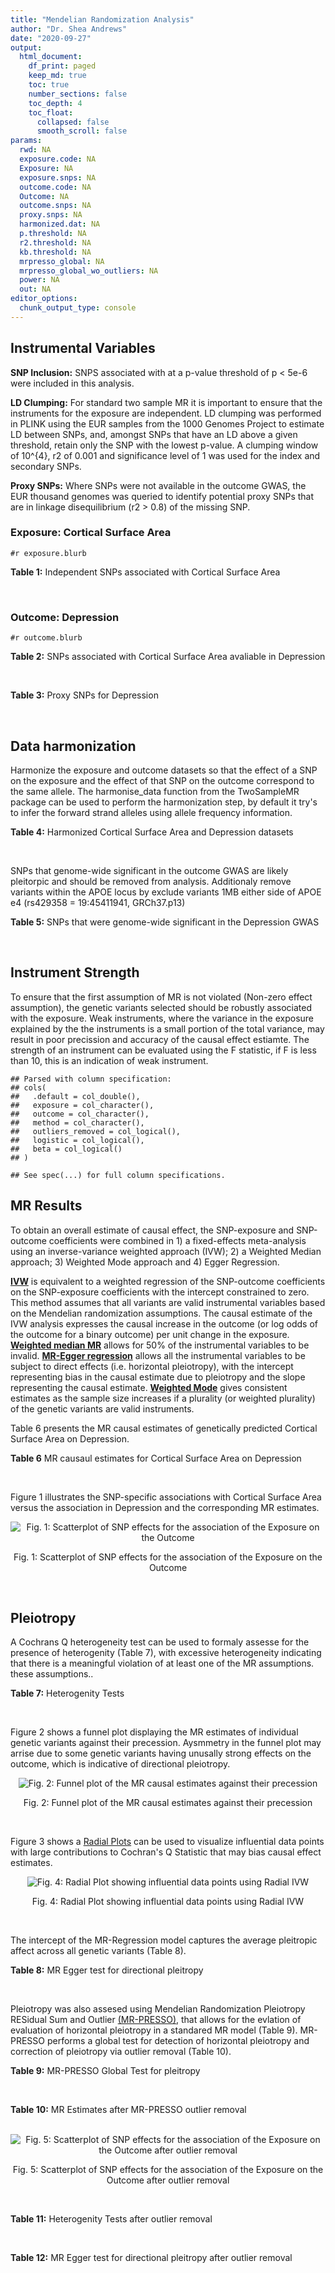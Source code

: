 ```yaml
---
title: "Mendelian Randomization Analysis"
author: "Dr. Shea Andrews"
date: "2020-09-27"
output:
  html_document:
    df_print: paged
    keep_md: true
    toc: true
    number_sections: false
    toc_depth: 4
    toc_float:
      collapsed: false
      smooth_scroll: false
params:
  rwd: NA
  exposure.code: NA
  Exposure: NA
  exposure.snps: NA
  outcome.code: NA
  Outcome: NA
  outcome.snps: NA
  proxy.snps: NA
  harmonized.dat: NA
  p.threshold: NA
  r2.threshold: NA
  kb.threshold: NA
  mrpresso_global: NA
  mrpresso_global_wo_outliers: NA
  power: NA
  out: NA
editor_options:
  chunk_output_type: console
---
```







## Instrumental Variables
**SNP Inclusion:** SNPS associated with at a p-value threshold of p < 5e-6 were included in this analysis.
<br>

**LD Clumping:** For standard two sample MR it is important to ensure that the instruments for the exposure are independent. LD clumping was performed in PLINK using the EUR samples from the 1000 Genomes Project to estimate LD between SNPs, and, amongst SNPs that have an LD above a given threshold, retain only the SNP with the lowest p-value. A clumping window of 10^{4}, r2 of 0.001 and significance level of 1 was used for the index and secondary SNPs.
<br>

**Proxy SNPs:** Where SNPs were not available in the outcome GWAS, the EUR thousand genomes was queried to identify potential proxy SNPs that are in linkage disequilibrium (r2 > 0.8) of the missing SNP.
<br>

### Exposure: Cortical Surface Area
`#r exposure.blurb`
<br>

**Table 1:** Independent SNPs associated with Cortical Surface Area
<div data-pagedtable="false">
  <script data-pagedtable-source type="application/json">
{"columns":[{"label":["SNP"],"name":[1],"type":["chr"],"align":["left"]},{"label":["CHROM"],"name":[2],"type":["dbl"],"align":["right"]},{"label":["POS"],"name":[3],"type":["dbl"],"align":["right"]},{"label":["REF"],"name":[4],"type":["chr"],"align":["left"]},{"label":["ALT"],"name":[5],"type":["chr"],"align":["left"]},{"label":["AF"],"name":[6],"type":["dbl"],"align":["right"]},{"label":["BETA"],"name":[7],"type":["dbl"],"align":["right"]},{"label":["SE"],"name":[8],"type":["dbl"],"align":["right"]},{"label":["Z"],"name":[9],"type":["dbl"],"align":["right"]},{"label":["P"],"name":[10],"type":["dbl"],"align":["right"]},{"label":["N"],"name":[11],"type":["dbl"],"align":["right"]},{"label":["TRAIT"],"name":[12],"type":["chr"],"align":["left"]}],"data":[{"1":"rs2490556","2":"1","3":"2021284","4":"T","5":"A","6":"0.3155","7":"583.9623","8":"122.1531","9":"4.780577","10":"1.748e-06","11":"32068","12":"Cortical_Surface_Area"},{"1":"rs4846200","2":"1","3":"9752648","4":"C","5":"T","6":"0.4191","7":"628.7473","8":"124.9738","9":"5.031033","10":"4.878e-07","11":"32068","12":"Cortical_Surface_Area"},{"1":"rs499688","2":"1","3":"61396649","4":"T","5":"C","6":"0.3482","7":"-583.8940","8":"123.5536","9":"-4.725840","10":"2.292e-06","11":"31582","12":"Cortical_Surface_Area"},{"1":"rs6673449","2":"1","3":"160043698","4":"A","5":"G","6":"0.5681","7":"-552.9050","8":"110.5323","9":"-5.002200","10":"5.668e-07","11":"32176","12":"Cortical_Surface_Area"},{"1":"rs12137969","2":"1","3":"242289357","4":"G","5":"A","6":"0.2412","7":"-585.5512","8":"128.0273","9":"-4.573643","10":"4.793e-06","11":"32176","12":"Cortical_Surface_Area"},{"1":"rs10927043","2":"1","3":"243762208","4":"C","5":"T","6":"0.1826","7":"719.0735","8":"141.2684","9":"5.090123","10":"3.578e-07","11":"32176","12":"Cortical_Surface_Area"},{"1":"rs57415181","2":"2","3":"48707841","4":"G","5":"C","6":"0.1447","7":"-834.6022","8":"159.4070","9":"-5.235668","10":"1.644e-07","11":"32176","12":"Cortical_Surface_Area"},{"1":"rs10496091","2":"2","3":"61482261","4":"G","5":"A","6":"0.2777","7":"-642.6331","8":"121.0228","9":"-5.310017","10":"1.096e-07","11":"32176","12":"Cortical_Surface_Area"},{"1":"rs12630663","2":"3","3":"28007315","4":"T","5":"C","6":"0.4117","7":"632.8110","8":"111.2125","9":"5.690110","10":"1.270e-08","11":"32176","12":"Cortical_Surface_Area"},{"1":"rs34464850","2":"3","3":"141721762","4":"G","5":"C","6":"0.1534","7":"1233.1854","8":"152.7201","9":"8.074807","10":"6.758e-16","11":"31984","12":"Cortical_Surface_Area"},{"1":"rs11938781","2":"4","3":"17924734","4":"T","5":"C","6":"0.1648","7":"-719.1710","8":"150.5519","9":"-4.776900","10":"1.780e-06","11":"32176","12":"Cortical_Surface_Area"},{"1":"rs10029872","2":"4","3":"40350763","4":"T","5":"C","6":"0.5251","7":"508.7590","8":"109.6122","9":"4.641440","10":"3.460e-06","11":"32176","12":"Cortical_Surface_Area"},{"1":"rs2301718","2":"4","3":"106009763","4":"G","5":"A","6":"0.2269","7":"737.2212","8":"132.3556","9":"5.570004","10":"2.547e-08","11":"32176","12":"Cortical_Surface_Area"},{"1":"rs386424","2":"5","3":"81092787","4":"T","5":"G","6":"0.3008","7":"656.5430","8":"120.0422","9":"5.469270","10":"4.519e-08","11":"32176","12":"Cortical_Surface_Area"},{"1":"rs7715167","2":"5","3":"170778824","4":"T","5":"C","6":"0.6143","7":"662.7540","8":"119.1375","9":"5.562930","10":"2.653e-08","11":"32068","12":"Cortical_Surface_Area"},{"1":"rs2802295","2":"6","3":"108926496","4":"A","5":"G","6":"0.6207","7":"714.5850","8":"112.9897","9":"6.324340","10":"2.543e-10","11":"32176","12":"Cortical_Surface_Area"},{"1":"rs11759026","2":"6","3":"126792095","4":"A","5":"G","6":"0.2376","7":"1301.5200","8":"134.6156","9":"9.668420","10":"4.106e-22","11":"31907","12":"Cortical_Surface_Area"},{"1":"rs139849708","2":"6","3":"127369230","4":"T","5":"C","6":"0.0297","7":"-2237.8300","8":"422.1224","9":"-5.301370","10":"1.149e-07","11":"22951","12":"Cortical_Surface_Area"},{"1":"rs6463758","2":"7","3":"8117636","4":"A","5":"G","6":"0.5382","7":"560.9860","8":"112.3815","9":"4.991800","10":"5.982e-07","11":"32176","12":"Cortical_Surface_Area"},{"1":"rs149352678","2":"7","3":"54920906","4":"C","5":"T","6":"0.0991","7":"967.7266","8":"191.5244","9":"5.052759","10":"4.355e-07","11":"32176","12":"Cortical_Surface_Area"},{"1":"rs42035","2":"7","3":"92239531","4":"A","5":"G","6":"0.2454","7":"-610.3230","8":"127.8222","9":"-4.774780","10":"1.799e-06","11":"32176","12":"Cortical_Surface_Area"},{"1":"rs41563","2":"7","3":"104852654","4":"G","5":"A","6":"0.3385","7":"586.6639","8":"116.3776","9":"5.041038","10":"4.630e-07","11":"32176","12":"Cortical_Surface_Area"},{"1":"rs10251751","2":"7","3":"156021770","4":"C","5":"T","6":"0.6639","7":"538.0782","8":"116.0343","9":"4.637234","10":"3.531e-06","11":"32176","12":"Cortical_Surface_Area"},{"1":"rs76650567","2":"8","3":"78242034","4":"C","5":"T","6":"0.0870","7":"-902.8657","8":"194.8981","9":"-4.632501","10":"3.613e-06","11":"32176","12":"Cortical_Surface_Area"},{"1":"rs66702753","2":"9","3":"103010947","4":"A","5":"C","6":"0.2493","7":"-593.2390","8":"128.8921","9":"-4.602600","10":"4.172e-06","11":"32176","12":"Cortical_Surface_Area"},{"1":"rs10817864","2":"9","3":"118968579","4":"C","5":"T","6":"0.5739","7":"531.0956","8":"111.2505","9":"4.773872","10":"1.807e-06","11":"32176","12":"Cortical_Surface_Area"},{"1":"rs12357321","2":"10","3":"21790476","4":"G","5":"A","6":"0.3206","7":"-698.7452","8":"119.6461","9":"-5.840100","10":"5.217e-09","11":"32176","12":"Cortical_Surface_Area"},{"1":"rs1628768","2":"10","3":"105012994","4":"T","5":"C","6":"0.2386","7":"972.9780","8":"132.0048","9":"7.370780","10":"1.696e-13","11":"32176","12":"Cortical_Surface_Area"},{"1":"rs17543864","2":"11","3":"92556100","4":"G","5":"A","6":"0.3264","7":"-623.9150","8":"116.9886","9":"-5.333126","10":"9.654e-08","11":"32176","12":"Cortical_Surface_Area"},{"1":"rs3217901","2":"12","3":"4405389","4":"A","5":"G","6":"0.4221","7":"593.5960","8":"114.7165","9":"5.174460","10":"2.286e-07","11":"32176","12":"Cortical_Surface_Area"},{"1":"rs2066827","2":"12","3":"12871099","4":"T","5":"G","6":"0.2333","7":"-862.4130","8":"159.9581","9":"-5.391500","10":"6.987e-08","11":"24138","12":"Cortical_Surface_Area"},{"1":"rs7975351","2":"12","3":"53902190","4":"G","5":"A","6":"0.4740","7":"611.0487","8":"113.5536","9":"5.381148","10":"7.401e-08","11":"31319","12":"Cortical_Surface_Area"},{"1":"rs10876864","2":"12","3":"56401085","4":"G","5":"A","6":"0.5774","7":"-628.5901","8":"112.6859","9":"-5.578250","10":"2.430e-08","11":"31319","12":"Cortical_Surface_Area"},{"1":"rs10878349","2":"12","3":"66327632","4":"A","5":"G","6":"0.5100","7":"-1039.9900","8":"110.4866","9":"-9.412850","10":"4.829e-21","11":"32176","12":"Cortical_Surface_Area"},{"1":"rs35227403","2":"12","3":"68216239","4":"T","5":"A","6":"0.0588","7":"-1271.7821","8":"253.6458","9":"-5.014008","10":"5.331e-07","11":"32176","12":"Cortical_Surface_Area"},{"1":"rs111855983","2":"12","3":"80052550","4":"T","5":"C","6":"0.1319","7":"-818.6420","8":"177.5492","9":"-4.610790","10":"4.011e-06","11":"28185","12":"Cortical_Surface_Area"},{"1":"rs2195243","2":"12","3":"102922986","4":"G","5":"C","6":"0.2196","7":"-769.2254","8":"142.2462","9":"-5.407704","10":"6.384e-08","11":"29708","12":"Cortical_Surface_Area"},{"1":"rs34011931","2":"13","3":"111077516","4":"A","5":"G","6":"0.3280","7":"538.2090","8":"117.7182","9":"4.572010","10":"4.831e-06","11":"32176","12":"Cortical_Surface_Area"},{"1":"rs6572878","2":"14","3":"23435333","4":"T","5":"C","6":"0.3997","7":"-574.9920","8":"113.9565","9":"-5.045710","10":"4.518e-07","11":"31790","12":"Cortical_Surface_Area"},{"1":"rs76801057","2":"14","3":"99728448","4":"C","5":"T","6":"0.0263","7":"2036.7834","8":"429.5486","9":"4.741683","10":"2.119e-06","11":"23846","12":"Cortical_Surface_Area"},{"1":"rs4265798","2":"16","3":"70636616","4":"T","5":"A","6":"0.9332","7":"-1221.0588","8":"263.6357","9":"-4.631614","10":"3.628e-06","11":"30025","12":"Cortical_Surface_Area"},{"1":"rs7207463","2":"17","3":"16004259","4":"A","5":"G","6":"0.5620","7":"-519.7640","8":"110.5676","9":"-4.700870","10":"2.591e-06","11":"32176","12":"Cortical_Surface_Area"},{"1":"rs6505216","2":"17","3":"29206421","4":"G","5":"T","6":"0.2375","7":"652.8106","8":"142.8638","9":"4.569461","10":"4.890e-06","11":"31430","12":"Cortical_Surface_Area"},{"1":"rs79600142","2":"17","3":"43897722","4":"T","5":"C","6":"0.2198","7":"-1696.8300","8":"143.2730","9":"-11.843300","10":"2.331e-32","11":"29435","12":"Cortical_Surface_Area"},{"1":"rs12452834","2":"17","3":"47111739","4":"C","5":"T","6":"0.3329","7":"-626.4308","8":"123.5899","9":"-5.068625","10":"4.007e-07","11":"30867","12":"Cortical_Surface_Area"},{"1":"rs1791513","2":"18","3":"22135429","4":"A","5":"G","6":"0.5263","7":"-502.3000","8":"109.5062","9":"-4.586950","10":"4.498e-06","11":"32176","12":"Cortical_Surface_Area"},{"1":"rs743038","2":"22","3":"50884075","4":"C","5":"T","6":"0.5560","7":"-532.1045","8":"115.3983","9":"-4.611025","10":"4.007e-06","11":"31216","12":"Cortical_Surface_Area"}],"options":{"columns":{"min":{},"max":[10]},"rows":{"min":[10],"max":[10]},"pages":{}}}
  </script>
</div>
<br>

### Outcome: Depression
`#r outcome.blurb`
<br>

**Table 2:** SNPs associated with Cortical Surface Area avaliable in Depression
<div data-pagedtable="false">
  <script data-pagedtable-source type="application/json">
{"columns":[{"label":["SNP"],"name":[1],"type":["chr"],"align":["left"]},{"label":["CHROM"],"name":[2],"type":["dbl"],"align":["right"]},{"label":["POS"],"name":[3],"type":["dbl"],"align":["right"]},{"label":["REF"],"name":[4],"type":["chr"],"align":["left"]},{"label":["ALT"],"name":[5],"type":["chr"],"align":["left"]},{"label":["AF"],"name":[6],"type":["dbl"],"align":["right"]},{"label":["BETA"],"name":[7],"type":["dbl"],"align":["right"]},{"label":["SE"],"name":[8],"type":["dbl"],"align":["right"]},{"label":["Z"],"name":[9],"type":["dbl"],"align":["right"]},{"label":["P"],"name":[10],"type":["dbl"],"align":["right"]},{"label":["N"],"name":[11],"type":["dbl"],"align":["right"]},{"label":["TRAIT"],"name":[12],"type":["chr"],"align":["left"]}],"data":[{"1":"rs2490556","2":"1","3":"2021284","4":"T","5":"A","6":"0.3152","7":"-0.0032","8":"0.0039","9":"-0.82051282","10":"0.4155000","11":"807553","12":"Depression"},{"1":"rs4846200","2":"1","3":"9752648","4":"C","5":"T","6":"0.4142","7":"-0.0018","8":"0.0038","9":"-0.47368421","10":"0.6383000","11":"807553","12":"Depression"},{"1":"rs499688","2":"1","3":"61396649","4":"T","5":"C","6":"0.3410","7":"0.0057","8":"0.0038","9":"1.50000000","10":"0.1366000","11":"807553","12":"Depression"},{"1":"rs6673449","2":"1","3":"160043698","4":"A","5":"G","6":"0.5752","7":"-0.0016","8":"0.0035","9":"-0.45714300","10":"0.6501000","11":"807553","12":"Depression"},{"1":"rs12137969","2":"1","3":"242289357","4":"G","5":"A","6":"0.2387","7":"0.0053","8":"0.0041","9":"1.29268293","10":"0.1995000","11":"807553","12":"Depression"},{"1":"rs10927043","2":"1","3":"243762208","4":"C","5":"T","6":"0.1807","7":"-0.0170","8":"0.0046","9":"-3.69565217","10":"0.0002449","11":"807553","12":"Depression"},{"1":"rs57415181","2":"2","3":"48707841","4":"G","5":"C","6":"0.1478","7":"0.0059","8":"0.0050","9":"1.18000000","10":"0.2416000","11":"807553","12":"Depression"},{"1":"rs10496091","2":"2","3":"61482261","4":"G","5":"A","6":"0.2793","7":"0.0097","8":"0.0039","9":"2.48717949","10":"0.0135800","11":"807553","12":"Depression"},{"1":"rs12630663","2":"3","3":"28007315","4":"T","5":"C","6":"0.4116","7":"-0.0016","8":"0.0036","9":"-0.44444400","10":"0.6592000","11":"807553","12":"Depression"},{"1":"rs34464850","2":"3","3":"141721762","4":"G","5":"C","6":"0.1512","7":"0.0025","8":"0.0049","9":"0.51020408","10":"0.6126000","11":"807553","12":"Depression"},{"1":"rs11938781","2":"4","3":"17924734","4":"T","5":"C","6":"0.1685","7":"0.0075","8":"0.0047","9":"1.59574000","10":"0.1133000","11":"807553","12":"Depression"},{"1":"rs10029872","2":"4","3":"40350763","4":"T","5":"C","6":"0.5210","7":"-0.0011","8":"0.0035","9":"-0.31428600","10":"0.7551000","11":"807553","12":"Depression"},{"1":"rs2301718","2":"4","3":"106009763","4":"G","5":"A","6":"0.2176","7":"-0.0013","8":"0.0043","9":"-0.30232558","10":"0.7642000","11":"807553","12":"Depression"},{"1":"rs386424","2":"5","3":"81092787","4":"T","5":"G","6":"0.2906","7":"0.0095","8":"0.0039","9":"2.43590000","10":"0.0156300","11":"807553","12":"Depression"},{"1":"rs7715167","2":"5","3":"170778824","4":"T","5":"C","6":"0.6098","7":"-0.0103","8":"0.0037","9":"-2.78378000","10":"0.0057340","11":"807553","12":"Depression"},{"1":"rs2802295","2":"6","3":"108926496","4":"A","5":"G","6":"0.6242","7":"0.0072","8":"0.0036","9":"2.00000000","10":"0.0471700","11":"807553","12":"Depression"},{"1":"rs11759026","2":"6","3":"126792095","4":"A","5":"G","6":"0.2326","7":"-0.0051","8":"0.0042","9":"-1.21429000","10":"0.2282000","11":"807553","12":"Depression"},{"1":"rs139849708","2":"6","3":"127369230","4":"T","5":"C","6":"0.0275","7":"-0.0002","8":"0.0118","9":"-0.01694920","10":"0.9865000","11":"807553","12":"Depression"},{"1":"rs6463758","2":"7","3":"8117636","4":"A","5":"G","6":"0.5501","7":"0.0077","8":"0.0035","9":"2.20000000","10":"0.0290200","11":"807553","12":"Depression"},{"1":"rs149352678","2":"7","3":"54920906","4":"C","5":"T","6":"0.0960","7":"-0.0159","8":"0.0061","9":"-2.60655738","10":"0.0096900","11":"807553","12":"Depression"},{"1":"rs42035","2":"7","3":"92239531","4":"A","5":"G","6":"0.2483","7":"-0.0038","8":"0.0041","9":"-0.92682900","10":"0.3577000","11":"807553","12":"Depression"},{"1":"rs41563","2":"7","3":"104852654","4":"G","5":"A","6":"0.3467","7":"0.0045","8":"0.0037","9":"1.21621622","10":"0.2274000","11":"807553","12":"Depression"},{"1":"rs10251751","2":"7","3":"156021770","4":"C","5":"T","6":"0.6630","7":"0.0020","8":"0.0037","9":"0.54054054","10":"0.5917000","11":"807553","12":"Depression"},{"1":"rs76650567","2":"8","3":"78242034","4":"C","5":"T","6":"0.0824","7":"0.0016","8":"0.0064","9":"0.25000000","10":"0.8041000","11":"807553","12":"Depression"},{"1":"rs66702753","2":"9","3":"103010947","4":"A","5":"C","6":"0.2521","7":"-0.0084","8":"0.0041","9":"-2.04878000","10":"0.0420300","11":"807553","12":"Depression"},{"1":"rs10817864","2":"9","3":"118968579","4":"C","5":"T","6":"0.5797","7":"0.0029","8":"0.0036","9":"0.80555556","10":"0.4240000","11":"807553","12":"Depression"},{"1":"rs12357321","2":"10","3":"21790476","4":"G","5":"A","6":"0.3207","7":"0.0079","8":"0.0038","9":"2.07894737","10":"0.0391000","11":"807553","12":"Depression"},{"1":"rs1628768","2":"10","3":"105012994","4":"T","5":"C","6":"0.2368","7":"-0.0060","8":"0.0042","9":"-1.42857000","10":"0.1563000","11":"807553","12":"Depression"},{"1":"rs17543864","2":"11","3":"92556100","4":"G","5":"A","6":"0.3231","7":"0.0095","8":"0.0038","9":"2.50000000","10":"0.0131000","11":"807553","12":"Depression"},{"1":"rs3217901","2":"12","3":"4405389","4":"A","5":"G","6":"0.4246","7":"-0.0017","8":"0.0036","9":"-0.47222200","10":"0.6393000","11":"807553","12":"Depression"},{"1":"rs2066827","2":"12","3":"12871099","4":"T","5":"G","6":"0.2308","7":"0.0051","8":"0.0044","9":"1.15909000","10":"0.2500000","11":"807553","12":"Depression"},{"1":"rs7975351","2":"12","3":"53902190","4":"G","5":"A","6":"0.4769","7":"0.0049","8":"0.0035","9":"1.40000000","10":"0.1647000","11":"807553","12":"Depression"},{"1":"rs10876864","2":"12","3":"56401085","4":"G","5":"A","6":"0.5809","7":"0.0001","8":"0.0036","9":"0.02777778","10":"0.9780000","11":"807553","12":"Depression"},{"1":"rs10878349","2":"12","3":"66327632","4":"A","5":"G","6":"0.5143","7":"0.0086","8":"0.0035","9":"2.45714000","10":"0.0147500","11":"807553","12":"Depression"},{"1":"rs35227403","2":"12","3":"68216239","4":"T","5":"A","6":"0.0591","7":"-0.0068","8":"0.0079","9":"-0.86075949","10":"0.3870000","11":"807553","12":"Depression"},{"1":"rs111855983","2":"12","3":"80052550","4":"T","5":"C","6":"0.1350","7":"0.0006","8":"0.0051","9":"0.11764700","10":"0.9071000","11":"807553","12":"Depression"},{"1":"rs2195243","2":"12","3":"102922986","4":"G","5":"C","6":"0.2212","7":"0.0068","8":"0.0043","9":"1.58139535","10":"0.1166000","11":"807553","12":"Depression"},{"1":"rs34011931","2":"13","3":"111077516","4":"A","5":"G","6":"0.3308","7":"0.0038","8":"0.0037","9":"1.02703000","10":"0.3081000","11":"807553","12":"Depression"},{"1":"rs6572878","2":"14","3":"23435333","4":"T","5":"C","6":"0.3963","7":"-0.0089","8":"0.0036","9":"-2.47222000","10":"0.0141500","11":"807553","12":"Depression"},{"1":"rs76801057","2":"14","3":"99728448","4":"C","5":"T","6":"0.0257","7":"-0.0030","8":"0.0121","9":"-0.24793388","10":"0.8041000","11":"807553","12":"Depression"},{"1":"rs4265798","2":"16","3":"70636616","4":"T","5":"A","6":"0.9384","7":"-0.0078","8":"0.0079","9":"-0.98734177","10":"0.3210000","11":"807553","12":"Depression"},{"1":"rs7207463","2":"17","3":"16004259","4":"A","5":"G","6":"0.5638","7":"0.0053","8":"0.0035","9":"1.51429000","10":"0.1329000","11":"807553","12":"Depression"},{"1":"rs79600142","2":"17","3":"43897722","4":"T","5":"C","6":"0.2211","7":"0.0053","8":"0.0042","9":"1.26190000","10":"0.2105000","11":"807553","12":"Depression"},{"1":"rs12452834","2":"17","3":"47111739","4":"C","5":"T","6":"0.3319","7":"0.0057","8":"0.0038","9":"1.50000000","10":"0.1366000","11":"807553","12":"Depression"},{"1":"rs1791513","2":"18","3":"22135429","4":"A","5":"G","6":"0.5293","7":"0.0051","8":"0.0035","9":"1.45714000","10":"0.1482000","11":"807553","12":"Depression"},{"1":"rs743038","2":"22","3":"50884075","4":"C","5":"T","6":"0.5567","7":"0.0010","8":"0.0036","9":"0.27777778","10":"0.7828000","11":"807553","12":"Depression"},{"1":"rs6505216","2":"NA","3":"NA","4":"NA","5":"NA","6":"NA","7":"NA","8":"NA","9":"NA","10":"NA","11":"NA","12":"NA"}],"options":{"columns":{"min":{},"max":[10]},"rows":{"min":[10],"max":[10]},"pages":{}}}
  </script>
</div>
<br>

**Table 3:** Proxy SNPs for Depression
<div data-pagedtable="false">
  <script data-pagedtable-source type="application/json">
{"columns":[{"label":["proxy.outcome"],"name":[1],"type":["lgl"],"align":["right"]},{"label":["target_snp"],"name":[2],"type":["chr"],"align":["left"]},{"label":["proxy_snp"],"name":[3],"type":["lgl"],"align":["right"]},{"label":["ld.r2"],"name":[4],"type":["lgl"],"align":["right"]},{"label":["Dprime"],"name":[5],"type":["lgl"],"align":["right"]},{"label":["ref.proxy"],"name":[6],"type":["lgl"],"align":["right"]},{"label":["alt.proxy"],"name":[7],"type":["lgl"],"align":["right"]},{"label":["CHROM"],"name":[8],"type":["lgl"],"align":["right"]},{"label":["POS"],"name":[9],"type":["lgl"],"align":["right"]},{"label":["ALT.proxy"],"name":[10],"type":["lgl"],"align":["right"]},{"label":["REF.proxy"],"name":[11],"type":["lgl"],"align":["right"]},{"label":["AF"],"name":[12],"type":["lgl"],"align":["right"]},{"label":["BETA"],"name":[13],"type":["lgl"],"align":["right"]},{"label":["SE"],"name":[14],"type":["lgl"],"align":["right"]},{"label":["P"],"name":[15],"type":["lgl"],"align":["right"]},{"label":["N"],"name":[16],"type":["lgl"],"align":["right"]},{"label":["ref"],"name":[17],"type":["lgl"],"align":["right"]},{"label":["alt"],"name":[18],"type":["lgl"],"align":["right"]},{"label":["ALT"],"name":[19],"type":["lgl"],"align":["right"]},{"label":["REF"],"name":[20],"type":["lgl"],"align":["right"]},{"label":["PHASE"],"name":[21],"type":["lgl"],"align":["right"]}],"data":[{"1":"NA","2":"rs6505216","3":"NA","4":"NA","5":"NA","6":"NA","7":"NA","8":"NA","9":"NA","10":"NA","11":"NA","12":"NA","13":"NA","14":"NA","15":"NA","16":"NA","17":"NA","18":"NA","19":"NA","20":"NA","21":"NA"}],"options":{"columns":{"min":{},"max":[10]},"rows":{"min":[10],"max":[10]},"pages":{}}}
  </script>
</div>
<br>

## Data harmonization
Harmonize the exposure and outcome datasets so that the effect of a SNP on the exposure and the effect of that SNP on the outcome correspond to the same allele. The harmonise_data function from the TwoSampleMR package can be used to perform the harmonization step, by default it try's to infer the forward strand alleles using allele frequency information.
<br>

**Table 4:** Harmonized Cortical Surface Area and Depression datasets
<div data-pagedtable="false">
  <script data-pagedtable-source type="application/json">
{"columns":[{"label":["SNP"],"name":[1],"type":["chr"],"align":["left"]},{"label":["effect_allele.exposure"],"name":[2],"type":["chr"],"align":["left"]},{"label":["other_allele.exposure"],"name":[3],"type":["chr"],"align":["left"]},{"label":["effect_allele.outcome"],"name":[4],"type":["chr"],"align":["left"]},{"label":["other_allele.outcome"],"name":[5],"type":["chr"],"align":["left"]},{"label":["beta.exposure"],"name":[6],"type":["dbl"],"align":["right"]},{"label":["beta.outcome"],"name":[7],"type":["dbl"],"align":["right"]},{"label":["eaf.exposure"],"name":[8],"type":["dbl"],"align":["right"]},{"label":["eaf.outcome"],"name":[9],"type":["dbl"],"align":["right"]},{"label":["remove"],"name":[10],"type":["lgl"],"align":["right"]},{"label":["palindromic"],"name":[11],"type":["lgl"],"align":["right"]},{"label":["ambiguous"],"name":[12],"type":["lgl"],"align":["right"]},{"label":["id.outcome"],"name":[13],"type":["chr"],"align":["left"]},{"label":["chr.outcome"],"name":[14],"type":["dbl"],"align":["right"]},{"label":["pos.outcome"],"name":[15],"type":["dbl"],"align":["right"]},{"label":["se.outcome"],"name":[16],"type":["dbl"],"align":["right"]},{"label":["z.outcome"],"name":[17],"type":["dbl"],"align":["right"]},{"label":["pval.outcome"],"name":[18],"type":["dbl"],"align":["right"]},{"label":["samplesize.outcome"],"name":[19],"type":["dbl"],"align":["right"]},{"label":["outcome"],"name":[20],"type":["chr"],"align":["left"]},{"label":["mr_keep.outcome"],"name":[21],"type":["lgl"],"align":["right"]},{"label":["pval_origin.outcome"],"name":[22],"type":["chr"],"align":["left"]},{"label":["chr.exposure"],"name":[23],"type":["dbl"],"align":["right"]},{"label":["pos.exposure"],"name":[24],"type":["dbl"],"align":["right"]},{"label":["se.exposure"],"name":[25],"type":["dbl"],"align":["right"]},{"label":["z.exposure"],"name":[26],"type":["dbl"],"align":["right"]},{"label":["pval.exposure"],"name":[27],"type":["dbl"],"align":["right"]},{"label":["samplesize.exposure"],"name":[28],"type":["dbl"],"align":["right"]},{"label":["exposure"],"name":[29],"type":["chr"],"align":["left"]},{"label":["mr_keep.exposure"],"name":[30],"type":["lgl"],"align":["right"]},{"label":["pval_origin.exposure"],"name":[31],"type":["chr"],"align":["left"]},{"label":["id.exposure"],"name":[32],"type":["chr"],"align":["left"]},{"label":["action"],"name":[33],"type":["dbl"],"align":["right"]},{"label":["mr_keep"],"name":[34],"type":["lgl"],"align":["right"]},{"label":["pt"],"name":[35],"type":["dbl"],"align":["right"]},{"label":["pleitropy_keep"],"name":[36],"type":["lgl"],"align":["right"]},{"label":["mrpresso_RSSobs"],"name":[37],"type":["dbl"],"align":["right"]},{"label":["mrpresso_pval"],"name":[38],"type":["dbl"],"align":["right"]},{"label":["mrpresso_keep"],"name":[39],"type":["lgl"],"align":["right"]}],"data":[{"1":"rs10029872","2":"C","3":"T","4":"C","5":"T","6":"508.7590","7":"-0.0011","8":"0.5251","9":"0.5210","10":"FALSE","11":"FALSE","12":"FALSE","13":"p9jvC7","14":"4","15":"40350763","16":"0.0035","17":"-0.31428600","18":"0.7551000","19":"807553","20":"Howard2019dep23andMe","21":"TRUE","22":"reported","23":"4","24":"40350763","25":"109.6122","26":"4.641440","27":"3.460e-06","28":"32176","29":"Grasby2020surfarea","30":"TRUE","31":"reported","32":"CmBEKQ","33":"2","34":"TRUE","35":"5e-06","36":"TRUE","37":"5.007685e-08","38":"1.0000","39":"TRUE"},{"1":"rs10251751","2":"T","3":"C","4":"T","5":"C","6":"538.0782","7":"0.0020","8":"0.6639","9":"0.6630","10":"FALSE","11":"FALSE","12":"FALSE","13":"p9jvC7","14":"7","15":"156021770","16":"0.0037","17":"0.54054054","18":"0.5917000","19":"807553","20":"Howard2019dep23andMe","21":"TRUE","22":"reported","23":"7","24":"156021770","25":"116.0343","26":"4.637234","27":"3.531e-06","28":"32176","29":"Grasby2020surfarea","30":"TRUE","31":"reported","32":"CmBEKQ","33":"2","34":"TRUE","35":"5e-06","36":"TRUE","37":"1.186057e-05","38":"1.0000","39":"TRUE"},{"1":"rs10496091","2":"A","3":"G","4":"A","5":"G","6":"-642.6331","7":"0.0097","8":"0.2777","9":"0.2793","10":"FALSE","11":"FALSE","12":"FALSE","13":"p9jvC7","14":"2","15":"61482261","16":"0.0039","17":"2.48717949","18":"0.0135800","19":"807553","20":"Howard2019dep23andMe","21":"TRUE","22":"reported","23":"2","24":"61482261","25":"121.0228","26":"-5.310017","27":"1.096e-07","28":"32176","29":"Grasby2020surfarea","30":"TRUE","31":"reported","32":"CmBEKQ","33":"2","34":"TRUE","35":"5e-06","36":"TRUE","37":"6.683457e-05","38":"1.0000","39":"TRUE"},{"1":"rs10817864","2":"T","3":"C","4":"T","5":"C","6":"531.0956","7":"0.0029","8":"0.5739","9":"0.5797","10":"FALSE","11":"FALSE","12":"FALSE","13":"p9jvC7","14":"9","15":"118968579","16":"0.0036","17":"0.80555556","18":"0.4240000","19":"807553","20":"Howard2019dep23andMe","21":"TRUE","22":"reported","23":"9","24":"118968579","25":"111.2505","26":"4.773872","27":"1.807e-06","28":"32176","29":"Grasby2020surfarea","30":"TRUE","31":"reported","32":"CmBEKQ","33":"2","34":"TRUE","35":"5e-06","36":"TRUE","37":"1.883357e-05","38":"1.0000","39":"TRUE"},{"1":"rs10876864","2":"A","3":"G","4":"A","5":"G","6":"-628.5901","7":"0.0001","8":"0.5774","9":"0.5809","10":"FALSE","11":"FALSE","12":"FALSE","13":"p9jvC7","14":"12","15":"56401085","16":"0.0036","17":"0.02777778","18":"0.9780000","19":"807553","20":"Howard2019dep23andMe","21":"TRUE","22":"reported","23":"12","24":"56401085","25":"112.6859","26":"-5.578250","27":"2.430e-08","28":"31319","29":"Grasby2020surfarea","30":"TRUE","31":"reported","32":"CmBEKQ","33":"2","34":"TRUE","35":"5e-06","36":"TRUE","37":"2.441710e-06","38":"1.0000","39":"TRUE"},{"1":"rs10878349","2":"G","3":"A","4":"G","5":"A","6":"-1039.9900","7":"0.0086","8":"0.5100","9":"0.5143","10":"FALSE","11":"FALSE","12":"FALSE","13":"p9jvC7","14":"12","15":"66327632","16":"0.0035","17":"2.45714000","18":"0.0147500","19":"807553","20":"Howard2019dep23andMe","21":"TRUE","22":"reported","23":"12","24":"66327632","25":"110.4866","26":"-9.412850","27":"4.829e-21","28":"32176","29":"Grasby2020surfarea","30":"TRUE","31":"reported","32":"CmBEKQ","33":"2","34":"TRUE","35":"5e-06","36":"TRUE","37":"3.915473e-05","38":"1.0000","39":"TRUE"},{"1":"rs10927043","2":"T","3":"C","4":"T","5":"C","6":"719.0735","7":"-0.0170","8":"0.1826","9":"0.1807","10":"FALSE","11":"FALSE","12":"FALSE","13":"p9jvC7","14":"1","15":"243762208","16":"0.0046","17":"-3.69565217","18":"0.0002449","19":"807553","20":"Howard2019dep23andMe","21":"TRUE","22":"reported","23":"1","24":"243762208","25":"141.2684","26":"5.090123","27":"3.578e-07","28":"32176","29":"Grasby2020surfarea","30":"TRUE","31":"reported","32":"CmBEKQ","33":"2","34":"TRUE","35":"5e-06","36":"TRUE","37":"2.364277e-04","38":"0.0322","39":"FALSE"},{"1":"rs111855983","2":"C","3":"T","4":"C","5":"T","6":"-818.6420","7":"0.0006","8":"0.1319","9":"0.1350","10":"FALSE","11":"FALSE","12":"FALSE","13":"p9jvC7","14":"12","15":"80052550","16":"0.0051","17":"0.11764700","18":"0.9071000","19":"807553","20":"Howard2019dep23andMe","21":"TRUE","22":"reported","23":"12","24":"80052550","25":"177.5492","26":"-4.610790","27":"4.011e-06","28":"28185","29":"Grasby2020surfarea","30":"TRUE","31":"reported","32":"CmBEKQ","33":"2","34":"TRUE","35":"5e-06","36":"TRUE","37":"2.405610e-06","38":"1.0000","39":"TRUE"},{"1":"rs11759026","2":"G","3":"A","4":"G","5":"A","6":"1301.5200","7":"-0.0051","8":"0.2376","9":"0.2326","10":"FALSE","11":"FALSE","12":"FALSE","13":"p9jvC7","14":"6","15":"126792095","16":"0.0042","17":"-1.21429000","18":"0.2282000","19":"807553","20":"Howard2019dep23andMe","21":"TRUE","22":"reported","23":"6","24":"126792095","25":"134.6156","26":"9.668420","27":"4.106e-22","28":"31907","29":"Grasby2020surfarea","30":"TRUE","31":"reported","32":"CmBEKQ","33":"2","34":"TRUE","35":"5e-06","36":"TRUE","37":"3.368051e-06","38":"1.0000","39":"TRUE"},{"1":"rs11938781","2":"C","3":"T","4":"C","5":"T","6":"-719.1710","7":"0.0075","8":"0.1648","9":"0.1685","10":"FALSE","11":"FALSE","12":"FALSE","13":"p9jvC7","14":"4","15":"17924734","16":"0.0047","17":"1.59574000","18":"0.1133000","19":"807553","20":"Howard2019dep23andMe","21":"TRUE","22":"reported","23":"4","24":"17924734","25":"150.5519","26":"-4.776900","27":"1.780e-06","28":"32176","29":"Grasby2020surfarea","30":"TRUE","31":"reported","32":"CmBEKQ","33":"2","34":"TRUE","35":"5e-06","36":"TRUE","37":"3.271414e-05","38":"1.0000","39":"TRUE"},{"1":"rs12137969","2":"A","3":"G","4":"A","5":"G","6":"-585.5512","7":"0.0053","8":"0.2412","9":"0.2387","10":"FALSE","11":"FALSE","12":"FALSE","13":"p9jvC7","14":"1","15":"242289357","16":"0.0041","17":"1.29268293","18":"0.1995000","19":"807553","20":"Howard2019dep23andMe","21":"TRUE","22":"reported","23":"1","24":"242289357","25":"128.0273","26":"-4.573643","27":"4.793e-06","28":"32176","29":"Grasby2020surfarea","30":"TRUE","31":"reported","32":"CmBEKQ","33":"2","34":"TRUE","35":"5e-06","36":"TRUE","37":"1.467223e-05","38":"1.0000","39":"TRUE"},{"1":"rs12357321","2":"A","3":"G","4":"A","5":"G","6":"-698.7452","7":"0.0079","8":"0.3206","9":"0.3207","10":"FALSE","11":"FALSE","12":"FALSE","13":"p9jvC7","14":"10","15":"21790476","16":"0.0038","17":"2.07894737","18":"0.0391000","19":"807553","20":"Howard2019dep23andMe","21":"TRUE","22":"reported","23":"10","24":"21790476","25":"119.6461","26":"-5.840100","27":"5.217e-09","28":"32176","29":"Grasby2020surfarea","30":"TRUE","31":"reported","32":"CmBEKQ","33":"2","34":"TRUE","35":"5e-06","36":"TRUE","37":"3.871431e-05","38":"1.0000","39":"TRUE"},{"1":"rs12452834","2":"T","3":"C","4":"T","5":"C","6":"-626.4308","7":"0.0057","8":"0.3329","9":"0.3319","10":"FALSE","11":"FALSE","12":"FALSE","13":"p9jvC7","14":"17","15":"47111739","16":"0.0038","17":"1.50000000","18":"0.1366000","19":"807553","20":"Howard2019dep23andMe","21":"TRUE","22":"reported","23":"17","24":"47111739","25":"123.5899","26":"-5.068625","27":"4.007e-07","28":"30867","29":"Grasby2020surfarea","30":"TRUE","31":"reported","32":"CmBEKQ","33":"2","34":"TRUE","35":"5e-06","36":"TRUE","37":"1.719474e-05","38":"1.0000","39":"TRUE"},{"1":"rs12630663","2":"C","3":"T","4":"C","5":"T","6":"632.8110","7":"-0.0016","8":"0.4117","9":"0.4116","10":"FALSE","11":"FALSE","12":"FALSE","13":"p9jvC7","14":"3","15":"28007315","16":"0.0036","17":"-0.44444400","18":"0.6592000","19":"807553","20":"Howard2019dep23andMe","21":"TRUE","22":"reported","23":"3","24":"28007315","25":"111.2125","26":"5.690110","27":"1.270e-08","28":"32176","29":"Grasby2020surfarea","30":"TRUE","31":"reported","32":"CmBEKQ","33":"2","34":"TRUE","35":"5e-06","36":"TRUE","37":"1.903435e-09","38":"1.0000","39":"TRUE"},{"1":"rs139849708","2":"C","3":"T","4":"C","5":"T","6":"-2237.8300","7":"-0.0002","8":"0.0297","9":"0.0275","10":"FALSE","11":"FALSE","12":"FALSE","13":"p9jvC7","14":"6","15":"127369230","16":"0.0118","17":"-0.01694920","18":"0.9865000","19":"807553","20":"Howard2019dep23andMe","21":"TRUE","22":"reported","23":"6","24":"127369230","25":"422.1224","26":"-5.301370","27":"1.149e-07","28":"22951","29":"Grasby2020surfarea","30":"TRUE","31":"reported","32":"CmBEKQ","33":"2","34":"TRUE","35":"5e-06","36":"TRUE","37":"3.785178e-05","38":"1.0000","39":"TRUE"},{"1":"rs149352678","2":"T","3":"C","4":"T","5":"C","6":"967.7266","7":"-0.0159","8":"0.0991","9":"0.0960","10":"FALSE","11":"FALSE","12":"FALSE","13":"p9jvC7","14":"7","15":"54920906","16":"0.0061","17":"-2.60655738","18":"0.0096900","19":"807553","20":"Howard2019dep23andMe","21":"TRUE","22":"reported","23":"7","24":"54920906","25":"191.5244","26":"5.052759","27":"4.355e-07","28":"32176","29":"Grasby2020surfarea","30":"TRUE","31":"reported","32":"CmBEKQ","33":"2","34":"TRUE","35":"5e-06","36":"TRUE","37":"1.852113e-04","38":"1.0000","39":"TRUE"},{"1":"rs1628768","2":"C","3":"T","4":"C","5":"T","6":"972.9780","7":"-0.0060","8":"0.2386","9":"0.2368","10":"FALSE","11":"FALSE","12":"FALSE","13":"p9jvC7","14":"10","15":"105012994","16":"0.0042","17":"-1.42857000","18":"0.1563000","19":"807553","20":"Howard2019dep23andMe","21":"TRUE","22":"reported","23":"10","24":"105012994","25":"132.0048","26":"7.370780","27":"1.696e-13","28":"32176","29":"Grasby2020surfarea","30":"TRUE","31":"reported","32":"CmBEKQ","33":"2","34":"TRUE","35":"5e-06","36":"TRUE","37":"1.295312e-05","38":"1.0000","39":"TRUE"},{"1":"rs17543864","2":"A","3":"G","4":"A","5":"G","6":"-623.9150","7":"0.0095","8":"0.3264","9":"0.3231","10":"FALSE","11":"FALSE","12":"FALSE","13":"p9jvC7","14":"11","15":"92556100","16":"0.0038","17":"2.50000000","18":"0.0131000","19":"807553","20":"Howard2019dep23andMe","21":"TRUE","22":"reported","23":"11","24":"92556100","25":"116.9886","26":"-5.333126","27":"9.654e-08","28":"32176","29":"Grasby2020surfarea","30":"TRUE","31":"reported","32":"CmBEKQ","33":"2","34":"TRUE","35":"5e-06","36":"TRUE","37":"6.432207e-05","38":"1.0000","39":"TRUE"},{"1":"rs1791513","2":"G","3":"A","4":"G","5":"A","6":"-502.3000","7":"0.0051","8":"0.5263","9":"0.5293","10":"FALSE","11":"FALSE","12":"FALSE","13":"p9jvC7","14":"18","15":"22135429","16":"0.0035","17":"1.45714000","18":"0.1482000","19":"807553","20":"Howard2019dep23andMe","21":"TRUE","22":"reported","23":"18","24":"22135429","25":"109.5062","26":"-4.586950","27":"4.498e-06","28":"32176","29":"Grasby2020surfarea","30":"TRUE","31":"reported","32":"CmBEKQ","33":"2","34":"TRUE","35":"5e-06","36":"TRUE","37":"1.480149e-05","38":"1.0000","39":"TRUE"},{"1":"rs2066827","2":"G","3":"T","4":"G","5":"T","6":"-862.4130","7":"0.0051","8":"0.2333","9":"0.2308","10":"FALSE","11":"FALSE","12":"FALSE","13":"p9jvC7","14":"12","15":"12871099","16":"0.0044","17":"1.15909000","18":"0.2500000","19":"807553","20":"Howard2019dep23andMe","21":"TRUE","22":"reported","23":"12","24":"12871099","25":"159.9581","26":"-5.391500","27":"6.987e-08","28":"24138","29":"Grasby2020surfarea","30":"TRUE","31":"reported","32":"CmBEKQ","33":"2","34":"TRUE","35":"5e-06","36":"TRUE","37":"8.608778e-06","38":"1.0000","39":"TRUE"},{"1":"rs2195243","2":"C","3":"G","4":"C","5":"G","6":"-769.2254","7":"0.0068","8":"0.2196","9":"0.2212","10":"FALSE","11":"TRUE","12":"FALSE","13":"p9jvC7","14":"12","15":"102922986","16":"0.0043","17":"1.58139535","18":"0.1166000","19":"807553","20":"Howard2019dep23andMe","21":"TRUE","22":"reported","23":"12","24":"102922986","25":"142.2462","26":"-5.407704","27":"6.384e-08","28":"29708","29":"Grasby2020surfarea","30":"TRUE","31":"reported","32":"CmBEKQ","33":"2","34":"TRUE","35":"5e-06","36":"TRUE","37":"2.405491e-05","38":"1.0000","39":"TRUE"},{"1":"rs2301718","2":"A","3":"G","4":"A","5":"G","6":"737.2212","7":"-0.0013","8":"0.2269","9":"0.2176","10":"FALSE","11":"FALSE","12":"FALSE","13":"p9jvC7","14":"4","15":"106009763","16":"0.0043","17":"-0.30232558","18":"0.7642000","19":"807553","20":"Howard2019dep23andMe","21":"TRUE","22":"reported","23":"4","24":"106009763","25":"132.3556","26":"5.570004","27":"2.547e-08","28":"32176","29":"Grasby2020surfarea","30":"TRUE","31":"reported","32":"CmBEKQ","33":"2","34":"TRUE","35":"5e-06","36":"TRUE","37":"3.914903e-07","38":"1.0000","39":"TRUE"},{"1":"rs2490556","2":"A","3":"T","4":"A","5":"T","6":"583.9623","7":"-0.0032","8":"0.3155","9":"0.3152","10":"FALSE","11":"TRUE","12":"FALSE","13":"p9jvC7","14":"1","15":"2021284","16":"0.0039","17":"-0.82051282","18":"0.4155000","19":"807553","20":"Howard2019dep23andMe","21":"TRUE","22":"reported","23":"1","24":"2021284","25":"122.1531","26":"4.780577","27":"1.748e-06","28":"32068","29":"Grasby2020surfarea","30":"TRUE","31":"reported","32":"CmBEKQ","33":"2","34":"TRUE","35":"5e-06","36":"TRUE","37":"2.920066e-06","38":"1.0000","39":"TRUE"},{"1":"rs2802295","2":"G","3":"A","4":"G","5":"A","6":"714.5850","7":"0.0072","8":"0.6207","9":"0.6242","10":"FALSE","11":"FALSE","12":"FALSE","13":"p9jvC7","14":"6","15":"108926496","16":"0.0036","17":"2.00000000","18":"0.0471700","19":"807553","20":"Howard2019dep23andMe","21":"TRUE","22":"reported","23":"6","24":"108926496","25":"112.9897","26":"6.324340","27":"2.543e-10","28":"32176","29":"Grasby2020surfarea","30":"TRUE","31":"reported","32":"CmBEKQ","33":"2","34":"TRUE","35":"5e-06","36":"TRUE","37":"8.633583e-05","38":"0.5290","39":"TRUE"},{"1":"rs3217901","2":"G","3":"A","4":"G","5":"A","6":"593.5960","7":"-0.0017","8":"0.4221","9":"0.4246","10":"FALSE","11":"FALSE","12":"FALSE","13":"p9jvC7","14":"12","15":"4405389","16":"0.0036","17":"-0.47222200","18":"0.6393000","19":"807553","20":"Howard2019dep23andMe","21":"TRUE","22":"reported","23":"12","24":"4405389","25":"114.7165","26":"5.174460","27":"2.286e-07","28":"32176","29":"Grasby2020surfarea","30":"TRUE","31":"reported","32":"CmBEKQ","33":"2","34":"TRUE","35":"5e-06","36":"TRUE","37":"2.620816e-08","38":"1.0000","39":"TRUE"},{"1":"rs34011931","2":"G","3":"A","4":"G","5":"A","6":"538.2090","7":"0.0038","8":"0.3280","9":"0.3308","10":"FALSE","11":"FALSE","12":"FALSE","13":"p9jvC7","14":"13","15":"111077516","16":"0.0037","17":"1.02703000","18":"0.3081000","19":"807553","20":"Howard2019dep23andMe","21":"TRUE","22":"reported","23":"13","24":"111077516","25":"117.7182","26":"4.572010","27":"4.831e-06","28":"32176","29":"Grasby2020surfarea","30":"TRUE","31":"reported","32":"CmBEKQ","33":"2","34":"TRUE","35":"5e-06","36":"TRUE","37":"2.776498e-05","38":"1.0000","39":"TRUE"},{"1":"rs34464850","2":"C","3":"G","4":"C","5":"G","6":"1233.1854","7":"0.0025","8":"0.1534","9":"0.1512","10":"FALSE","11":"TRUE","12":"FALSE","13":"p9jvC7","14":"3","15":"141721762","16":"0.0049","17":"0.51020408","18":"0.6126000","19":"807553","20":"Howard2019dep23andMe","21":"TRUE","22":"reported","23":"3","24":"141721762","25":"152.7201","26":"8.074807","27":"6.758e-16","28":"31984","29":"Grasby2020surfarea","30":"TRUE","31":"reported","32":"CmBEKQ","33":"2","34":"TRUE","35":"5e-06","36":"TRUE","37":"3.533968e-05","38":"1.0000","39":"TRUE"},{"1":"rs35227403","2":"A","3":"T","4":"A","5":"T","6":"-1271.7821","7":"-0.0068","8":"0.0588","9":"0.0591","10":"FALSE","11":"TRUE","12":"FALSE","13":"p9jvC7","14":"12","15":"68216239","16":"0.0079","17":"-0.86075949","18":"0.3870000","19":"807553","20":"Howard2019dep23andMe","21":"TRUE","22":"reported","23":"12","24":"68216239","25":"253.6458","26":"-5.014008","27":"5.331e-07","28":"32176","29":"Grasby2020surfarea","30":"TRUE","31":"reported","32":"CmBEKQ","33":"2","34":"TRUE","35":"5e-06","36":"TRUE","37":"1.055474e-04","38":"1.0000","39":"TRUE"},{"1":"rs386424","2":"G","3":"T","4":"G","5":"T","6":"656.5430","7":"0.0095","8":"0.3008","9":"0.2906","10":"FALSE","11":"FALSE","12":"FALSE","13":"p9jvC7","14":"5","15":"81092787","16":"0.0039","17":"2.43590000","18":"0.0156300","19":"807553","20":"Howard2019dep23andMe","21":"TRUE","22":"reported","23":"5","24":"81092787","25":"120.0422","26":"5.469270","27":"4.519e-08","28":"32176","29":"Grasby2020surfarea","30":"TRUE","31":"reported","32":"CmBEKQ","33":"2","34":"TRUE","35":"5e-06","36":"TRUE","37":"1.302672e-04","38":"0.1656","39":"TRUE"},{"1":"rs41563","2":"A","3":"G","4":"A","5":"G","6":"586.6639","7":"0.0045","8":"0.3385","9":"0.3467","10":"FALSE","11":"FALSE","12":"FALSE","13":"p9jvC7","14":"7","15":"104852654","16":"0.0037","17":"1.21621622","18":"0.2274000","19":"807553","20":"Howard2019dep23andMe","21":"TRUE","22":"reported","23":"7","24":"104852654","25":"116.3776","26":"5.041038","27":"4.630e-07","28":"32176","29":"Grasby2020surfarea","30":"TRUE","31":"reported","32":"CmBEKQ","33":"2","34":"TRUE","35":"5e-06","36":"TRUE","37":"3.748458e-05","38":"1.0000","39":"TRUE"},{"1":"rs42035","2":"G","3":"A","4":"G","5":"A","6":"-610.3230","7":"-0.0038","8":"0.2454","9":"0.2483","10":"FALSE","11":"FALSE","12":"FALSE","13":"p9jvC7","14":"7","15":"92239531","16":"0.0041","17":"-0.92682900","18":"0.3577000","19":"807553","20":"Howard2019dep23andMe","21":"TRUE","22":"reported","23":"7","24":"92239531","25":"127.8222","26":"-4.774780","27":"1.799e-06","28":"32176","29":"Grasby2020surfarea","30":"TRUE","31":"reported","32":"CmBEKQ","33":"2","34":"TRUE","35":"5e-06","36":"TRUE","37":"2.984033e-05","38":"1.0000","39":"TRUE"},{"1":"rs4265798","2":"A","3":"T","4":"A","5":"T","6":"-1221.0588","7":"-0.0078","8":"0.9332","9":"0.9384","10":"FALSE","11":"TRUE","12":"FALSE","13":"p9jvC7","14":"16","15":"70636616","16":"0.0079","17":"-0.98734177","18":"0.3210000","19":"807553","20":"Howard2019dep23andMe","21":"TRUE","22":"reported","23":"16","24":"70636616","25":"263.6357","26":"-4.631614","27":"3.628e-06","28":"30025","29":"Grasby2020surfarea","30":"TRUE","31":"reported","32":"CmBEKQ","33":"2","34":"TRUE","35":"5e-06","36":"TRUE","37":"1.241420e-04","38":"1.0000","39":"TRUE"},{"1":"rs4846200","2":"T","3":"C","4":"T","5":"C","6":"628.7473","7":"-0.0018","8":"0.4191","9":"0.4142","10":"FALSE","11":"FALSE","12":"FALSE","13":"p9jvC7","14":"1","15":"9752648","16":"0.0038","17":"-0.47368421","18":"0.6383000","19":"807553","20":"Howard2019dep23andMe","21":"TRUE","22":"reported","23":"1","24":"9752648","25":"124.9738","26":"5.031033","27":"4.878e-07","28":"32068","29":"Grasby2020surfarea","30":"TRUE","31":"reported","32":"CmBEKQ","33":"2","34":"TRUE","35":"5e-06","36":"TRUE","37":"2.917792e-08","38":"1.0000","39":"TRUE"},{"1":"rs499688","2":"C","3":"T","4":"C","5":"T","6":"-583.8940","7":"0.0057","8":"0.3482","9":"0.3410","10":"FALSE","11":"FALSE","12":"FALSE","13":"p9jvC7","14":"1","15":"61396649","16":"0.0038","17":"1.50000000","18":"0.1366000","19":"807553","20":"Howard2019dep23andMe","21":"TRUE","22":"reported","23":"1","24":"61396649","25":"123.5536","26":"-4.725840","27":"2.292e-06","28":"31582","29":"Grasby2020surfarea","30":"TRUE","31":"reported","32":"CmBEKQ","33":"2","34":"TRUE","35":"5e-06","36":"TRUE","37":"1.805472e-05","38":"1.0000","39":"TRUE"},{"1":"rs57415181","2":"C","3":"G","4":"C","5":"G","6":"-834.6022","7":"0.0059","8":"0.1447","9":"0.1478","10":"FALSE","11":"TRUE","12":"FALSE","13":"p9jvC7","14":"2","15":"48707841","16":"0.0050","17":"1.18000000","18":"0.2416000","19":"807553","20":"Howard2019dep23andMe","21":"TRUE","22":"reported","23":"2","24":"48707841","25":"159.4070","26":"-5.235668","27":"1.644e-07","28":"32176","29":"Grasby2020surfarea","30":"TRUE","31":"reported","32":"CmBEKQ","33":"2","34":"TRUE","35":"5e-06","36":"TRUE","37":"1.445428e-05","38":"1.0000","39":"TRUE"},{"1":"rs6463758","2":"G","3":"A","4":"G","5":"A","6":"560.9860","7":"0.0077","8":"0.5382","9":"0.5501","10":"FALSE","11":"FALSE","12":"FALSE","13":"p9jvC7","14":"7","15":"8117636","16":"0.0035","17":"2.20000000","18":"0.0290200","19":"807553","20":"Howard2019dep23andMe","21":"TRUE","22":"reported","23":"7","24":"8117636","25":"112.3815","26":"4.991800","27":"5.982e-07","28":"32176","29":"Grasby2020surfarea","30":"TRUE","31":"reported","32":"CmBEKQ","33":"2","34":"TRUE","35":"5e-06","36":"TRUE","37":"8.669351e-05","38":"0.4186","39":"TRUE"},{"1":"rs6572878","2":"C","3":"T","4":"C","5":"T","6":"-574.9920","7":"-0.0089","8":"0.3997","9":"0.3963","10":"FALSE","11":"FALSE","12":"FALSE","13":"p9jvC7","14":"14","15":"23435333","16":"0.0036","17":"-2.47222000","18":"0.0141500","19":"807553","20":"Howard2019dep23andMe","21":"TRUE","22":"reported","23":"14","24":"23435333","25":"113.9565","26":"-5.045710","27":"4.518e-07","28":"31790","29":"Grasby2020surfarea","30":"TRUE","31":"reported","32":"CmBEKQ","33":"2","34":"TRUE","35":"5e-06","36":"TRUE","37":"1.116599e-04","38":"0.1472","39":"TRUE"},{"1":"rs66702753","2":"C","3":"A","4":"C","5":"A","6":"-593.2390","7":"-0.0084","8":"0.2493","9":"0.2521","10":"FALSE","11":"FALSE","12":"FALSE","13":"p9jvC7","14":"9","15":"103010947","16":"0.0041","17":"-2.04878000","18":"0.0420300","19":"807553","20":"Howard2019dep23andMe","21":"TRUE","22":"reported","23":"9","24":"103010947","25":"128.8921","26":"-4.602600","27":"4.172e-06","28":"32176","29":"Grasby2020surfarea","30":"TRUE","31":"reported","32":"CmBEKQ","33":"2","34":"TRUE","35":"5e-06","36":"TRUE","37":"1.015339e-04","38":"0.6900","39":"TRUE"},{"1":"rs6673449","2":"G","3":"A","4":"G","5":"A","6":"-552.9050","7":"-0.0016","8":"0.5681","9":"0.5752","10":"FALSE","11":"FALSE","12":"FALSE","13":"p9jvC7","14":"1","15":"160043698","16":"0.0035","17":"-0.45714300","18":"0.6501000","19":"807553","20":"Howard2019dep23andMe","21":"TRUE","22":"reported","23":"1","24":"160043698","25":"110.5323","26":"-5.002200","27":"5.668e-07","28":"32176","29":"Grasby2020surfarea","30":"TRUE","31":"reported","32":"CmBEKQ","33":"2","34":"TRUE","35":"5e-06","36":"TRUE","37":"9.517807e-06","38":"1.0000","39":"TRUE"},{"1":"rs7207463","2":"G","3":"A","4":"G","5":"A","6":"-519.7640","7":"0.0053","8":"0.5620","9":"0.5638","10":"FALSE","11":"FALSE","12":"FALSE","13":"p9jvC7","14":"17","15":"16004259","16":"0.0035","17":"1.51429000","18":"0.1329000","19":"807553","20":"Howard2019dep23andMe","21":"TRUE","22":"reported","23":"17","24":"16004259","25":"110.5676","26":"-4.700870","27":"2.591e-06","28":"32176","29":"Grasby2020surfarea","30":"TRUE","31":"reported","32":"CmBEKQ","33":"2","34":"TRUE","35":"5e-06","36":"TRUE","37":"1.606285e-05","38":"1.0000","39":"TRUE"},{"1":"rs743038","2":"T","3":"C","4":"T","5":"C","6":"-532.1045","7":"0.0010","8":"0.5560","9":"0.5567","10":"FALSE","11":"FALSE","12":"FALSE","13":"p9jvC7","14":"22","15":"50884075","16":"0.0036","17":"0.27777778","18":"0.7828000","19":"807553","20":"Howard2019dep23andMe","21":"TRUE","22":"reported","23":"22","24":"50884075","25":"115.3983","26":"-4.611025","27":"4.007e-06","28":"31216","29":"Grasby2020surfarea","30":"TRUE","31":"reported","32":"CmBEKQ","33":"2","34":"TRUE","35":"5e-06","36":"TRUE","37":"1.496055e-07","38":"1.0000","39":"TRUE"},{"1":"rs76650567","2":"T","3":"C","4":"T","5":"C","6":"-902.8657","7":"0.0016","8":"0.0870","9":"0.0824","10":"FALSE","11":"FALSE","12":"FALSE","13":"p9jvC7","14":"8","15":"78242034","16":"0.0064","17":"0.25000000","18":"0.8041000","19":"807553","20":"Howard2019dep23andMe","21":"TRUE","22":"reported","23":"8","24":"78242034","25":"194.8981","26":"-4.632501","27":"3.613e-06","28":"32176","29":"Grasby2020surfarea","30":"TRUE","31":"reported","32":"CmBEKQ","33":"2","34":"TRUE","35":"5e-06","36":"TRUE","37":"5.677689e-07","38":"1.0000","39":"TRUE"},{"1":"rs76801057","2":"T","3":"C","4":"T","5":"C","6":"2036.7834","7":"-0.0030","8":"0.0263","9":"0.0257","10":"FALSE","11":"FALSE","12":"FALSE","13":"p9jvC7","14":"14","15":"99728448","16":"0.0121","17":"-0.24793388","18":"0.8041000","19":"807553","20":"Howard2019dep23andMe","21":"TRUE","22":"reported","23":"14","24":"99728448","25":"429.5486","26":"4.741683","27":"2.119e-06","28":"23846","29":"Grasby2020surfarea","30":"TRUE","31":"reported","32":"CmBEKQ","33":"2","34":"TRUE","35":"5e-06","36":"TRUE","37":"5.429389e-06","38":"1.0000","39":"TRUE"},{"1":"rs7715167","2":"C","3":"T","4":"C","5":"T","6":"662.7540","7":"-0.0103","8":"0.6143","9":"0.6098","10":"FALSE","11":"FALSE","12":"FALSE","13":"p9jvC7","14":"5","15":"170778824","16":"0.0037","17":"-2.78378000","18":"0.0057340","19":"807553","20":"Howard2019dep23andMe","21":"TRUE","22":"reported","23":"5","24":"170778824","25":"119.1375","26":"5.562930","27":"2.653e-08","28":"32068","29":"Grasby2020surfarea","30":"TRUE","31":"reported","32":"CmBEKQ","33":"2","34":"TRUE","35":"5e-06","36":"TRUE","37":"7.675923e-05","38":"0.9016","39":"TRUE"},{"1":"rs79600142","2":"C","3":"T","4":"C","5":"T","6":"-1696.8300","7":"0.0053","8":"0.2198","9":"0.2211","10":"FALSE","11":"FALSE","12":"FALSE","13":"p9jvC7","14":"17","15":"43897722","16":"0.0042","17":"1.26190000","18":"0.2105000","19":"807553","20":"Howard2019dep23andMe","21":"TRUE","22":"reported","23":"17","24":"43897722","25":"143.2730","26":"-11.843300","27":"2.331e-32","28":"29435","29":"Grasby2020surfarea","30":"TRUE","31":"reported","32":"CmBEKQ","33":"2","34":"TRUE","35":"5e-06","36":"TRUE","37":"1.001343e-06","38":"1.0000","39":"TRUE"},{"1":"rs7975351","2":"A","3":"G","4":"A","5":"G","6":"611.0487","7":"0.0049","8":"0.4740","9":"0.4769","10":"FALSE","11":"FALSE","12":"FALSE","13":"p9jvC7","14":"12","15":"53902190","16":"0.0035","17":"1.40000000","18":"0.1647000","19":"807553","20":"Howard2019dep23andMe","21":"TRUE","22":"reported","23":"12","24":"53902190","25":"113.5536","26":"5.381148","27":"7.401e-08","28":"31319","29":"Grasby2020surfarea","30":"TRUE","31":"reported","32":"CmBEKQ","33":"2","34":"TRUE","35":"5e-06","36":"TRUE","37":"4.377989e-05","38":"1.0000","39":"TRUE"}],"options":{"columns":{"min":{},"max":[10]},"rows":{"min":[10],"max":[10]},"pages":{}}}
  </script>
</div>
<br>

SNPs that genome-wide significant in the outcome GWAS are likely pleitorpic and should be removed from analysis. Additionaly remove variants within the APOE locus by exclude variants 1MB either side of APOE e4 (rs429358 = 19:45411941, GRCh37.p13)
<br>


**Table 5:** SNPs that were genome-wide significant in the Depression GWAS
<div data-pagedtable="false">
  <script data-pagedtable-source type="application/json">
{"columns":[{"label":["SNP"],"name":[1],"type":["chr"],"align":["left"]},{"label":["chr.outcome"],"name":[2],"type":["dbl"],"align":["right"]},{"label":["pos.outcome"],"name":[3],"type":["dbl"],"align":["right"]},{"label":["pval.exposure"],"name":[4],"type":["dbl"],"align":["right"]},{"label":["pval.outcome"],"name":[5],"type":["dbl"],"align":["right"]}],"data":[],"options":{"columns":{"min":{},"max":[10]},"rows":{"min":[10],"max":[10]},"pages":{}}}
  </script>
</div>
<br>


## Instrument Strength
To ensure that the first assumption of MR is not violated (Non-zero effect assumption), the genetic variants selected should be robustly associated with the exposure. Weak instruments, where the variance in the exposure explained by the the instruments is a small portion of the total variance, may result in poor precission and accuracy of the causal effect estiamte. The strength of an instrument can be evaluated using the F statistic, if F is less than 10, this is an indication of weak instrument.


```
## Parsed with column specification:
## cols(
##   .default = col_double(),
##   exposure = col_character(),
##   outcome = col_character(),
##   method = col_character(),
##   outliers_removed = col_logical(),
##   logistic = col_logical(),
##   beta = col_logical()
## )
```

```
## See spec(...) for full column specifications.
```

<div data-pagedtable="false">
  <script data-pagedtable-source type="application/json">
{"columns":[{"label":["outliers_removed"],"name":[1],"type":["lgl"],"align":["right"]},{"label":["pve.exposure"],"name":[2],"type":["dbl"],"align":["right"]},{"label":["F"],"name":[3],"type":["dbl"],"align":["right"]},{"label":["Alpha"],"name":[4],"type":["dbl"],"align":["right"]},{"label":["NCP"],"name":[5],"type":["dbl"],"align":["right"]},{"label":["Power"],"name":[6],"type":["dbl"],"align":["right"]}],"data":[{"1":"FALSE","2":"0.04452062","3":"34.09746","4":"0.05","5":"11.160073","6":"0.9163153"},{"1":"TRUE","2":"0.04376348","3":"34.23630","4":"0.05","5":"8.204858","6":"0.8171219"}],"options":{"columns":{"min":{},"max":[10]},"rows":{"min":[10],"max":[10]},"pages":{}}}
  </script>
</div>

##  MR Results
To obtain an overall estimate of causal effect, the SNP-exposure and SNP-outcome coefficients were combined in 1) a fixed-effects meta-analysis using an inverse-variance weighted approach (IVW); 2) a Weighted Median approach; 3) Weighted Mode approach and 4) Egger Regression.


[**IVW**](https://doi.org/10.1002/gepi.21758) is equivalent to a weighted regression of the SNP-outcome coefficients on the SNP-exposure coefficients with the intercept constrained to zero. This method assumes that all variants are valid instrumental variables based on the Mendelian randomization assumptions. The causal estimate of the IVW analysis expresses the causal increase in the outcome (or log odds of the outcome for a binary outcome) per unit change in the exposure. [**Weighted median MR**](https://doi.org/10.1002/gepi.21965) allows for 50% of the instrumental variables to be invalid. [**MR-Egger regression**](https://doi.org/10.1093/ije/dyw220) allows all the instrumental variables to be subject to direct effects (i.e. horizontal pleiotropy), with the intercept representing bias in the causal estimate due to pleiotropy and the slope representing the causal estimate. [**Weighted Mode**](https://doi.org/10.1093/ije/dyx102) gives consistent estimates as the sample size increases if a plurality (or weighted plurality) of the genetic variants are valid instruments.
<br>



Table 6 presents the MR causal estimates of genetically predicted Cortical Surface Area on Depression.
<br>

**Table 6** MR causaul estimates for Cortical Surface Area on Depression
<div data-pagedtable="false">
  <script data-pagedtable-source type="application/json">
{"columns":[{"label":["id.exposure"],"name":[1],"type":["chr"],"align":["left"]},{"label":["id.outcome"],"name":[2],"type":["chr"],"align":["left"]},{"label":["outcome"],"name":[3],"type":["fctr"],"align":["left"]},{"label":["exposure"],"name":[4],"type":["fctr"],"align":["left"]},{"label":["method"],"name":[5],"type":["fctr"],"align":["left"]},{"label":["nsnp"],"name":[6],"type":["int"],"align":["right"]},{"label":["b"],"name":[7],"type":["dbl"],"align":["right"]},{"label":["se"],"name":[8],"type":["dbl"],"align":["right"]},{"label":["pval"],"name":[9],"type":["dbl"],"align":["right"]}],"data":[{"1":"CmBEKQ","2":"p9jvC7","3":"Howard2019dep23andMe","4":"Grasby2020surfarea","5":"Inverse variance weighted (fixed effects)","6":"46","7":"-2.595968e-06","8":"8.040272e-07","9":"0.001243515"},{"1":"CmBEKQ","2":"p9jvC7","3":"Howard2019dep23andMe","4":"Grasby2020surfarea","5":"Weighted median","6":"46","7":"-3.008358e-06","8":"1.333888e-06","9":"0.024112651"},{"1":"CmBEKQ","2":"p9jvC7","3":"Howard2019dep23andMe","4":"Grasby2020surfarea","5":"Weighted mode","6":"46","7":"-3.658539e-06","8":"1.950009e-06","9":"0.067127580"},{"1":"CmBEKQ","2":"p9jvC7","3":"Howard2019dep23andMe","4":"Grasby2020surfarea","5":"MR Egger","6":"46","7":"-4.919227e-06","8":"3.550662e-06","9":"0.172901603"}],"options":{"columns":{"min":{},"max":[10]},"rows":{"min":[10],"max":[10]},"pages":{}}}
  </script>
</div>
<br>

Figure 1 illustrates the SNP-specific associations with Cortical Surface Area versus the association in Depression and the corresponding MR estimates.
<br>

<div class="figure" style="text-align: center">
<img src="/sc/arion/projects/LOAD/shea/Projects/MR_ADPhenome/results/MR_ADbidir/Grasby2020surfarea/Howard2019dep23andMe/Grasby2020surfarea_5e-6_Howard2019dep23andMe_MR_Analaysis_files/figure-html/scatter_plot-1.png" alt="Fig. 1: Scatterplot of SNP effects for the association of the Exposure on the Outcome"  />
<p class="caption">Fig. 1: Scatterplot of SNP effects for the association of the Exposure on the Outcome</p>
</div>
<br>


## Pleiotropy
A Cochrans Q heterogeneity test can be used to formaly assesse for the presence of heterogenity (Table 7), with excessive heterogeneity indicating that there is a meaningful violation of at least one of the MR assumptions.
these assumptions..
<br>

**Table 7:** Heterogenity Tests
<div data-pagedtable="false">
  <script data-pagedtable-source type="application/json">
{"columns":[{"label":["id.exposure"],"name":[1],"type":["chr"],"align":["left"]},{"label":["id.outcome"],"name":[2],"type":["chr"],"align":["left"]},{"label":["outcome"],"name":[3],"type":["fctr"],"align":["left"]},{"label":["exposure"],"name":[4],"type":["fctr"],"align":["left"]},{"label":["method"],"name":[5],"type":["fctr"],"align":["left"]},{"label":["Q"],"name":[6],"type":["dbl"],"align":["right"]},{"label":["Q_df"],"name":[7],"type":["dbl"],"align":["right"]},{"label":["Q_pval"],"name":[8],"type":["dbl"],"align":["right"]}],"data":[{"1":"CmBEKQ","2":"p9jvC7","3":"Howard2019dep23andMe","4":"Grasby2020surfarea","5":"MR Egger","6":"98.25745","7":"44","8":"5.073655e-06"},{"1":"CmBEKQ","2":"p9jvC7","3":"Howard2019dep23andMe","4":"Grasby2020surfarea","5":"Inverse variance weighted","6":"99.33715","7":"45","8":"5.672324e-06"}],"options":{"columns":{"min":{},"max":[10]},"rows":{"min":[10],"max":[10]},"pages":{}}}
  </script>
</div>
<br>

Figure 2 shows a funnel plot displaying the MR estimates of individual genetic variants against their precession. Aysmmetry in the funnel plot may arrise due to some genetic variants having unusally strong effects on the outcome, which is indicative of directional pleiotropy.
<br>

<div class="figure" style="text-align: center">
<img src="/sc/arion/projects/LOAD/shea/Projects/MR_ADPhenome/results/MR_ADbidir/Grasby2020surfarea/Howard2019dep23andMe/Grasby2020surfarea_5e-6_Howard2019dep23andMe_MR_Analaysis_files/figure-html/funnel_plot-1.png" alt="Fig. 2: Funnel plot of the MR causal estimates against their precession"  />
<p class="caption">Fig. 2: Funnel plot of the MR causal estimates against their precession</p>
</div>
<br>

Figure 3 shows a [Radial Plots](https://github.com/WSpiller/RadialMR) can be used to visualize influential data points with large contributions to Cochran's Q Statistic that may bias causal effect estimates.



<div class="figure" style="text-align: center">
<img src="/sc/arion/projects/LOAD/shea/Projects/MR_ADPhenome/results/MR_ADbidir/Grasby2020surfarea/Howard2019dep23andMe/Grasby2020surfarea_5e-6_Howard2019dep23andMe_MR_Analaysis_files/figure-html/Radial_Plot-1.png" alt="Fig. 4: Radial Plot showing influential data points using Radial IVW"  />
<p class="caption">Fig. 4: Radial Plot showing influential data points using Radial IVW</p>
</div>
<br>

The intercept of the MR-Regression model captures the average pleitropic affect across all genetic variants (Table 8).
<br>

**Table 8:** MR Egger test for directional pleitropy
<div data-pagedtable="false">
  <script data-pagedtable-source type="application/json">
{"columns":[{"label":["id.exposure"],"name":[1],"type":["chr"],"align":["left"]},{"label":["id.outcome"],"name":[2],"type":["chr"],"align":["left"]},{"label":["outcome"],"name":[3],"type":["fctr"],"align":["left"]},{"label":["exposure"],"name":[4],"type":["fctr"],"align":["left"]},{"label":["egger_intercept"],"name":[5],"type":["dbl"],"align":["right"]},{"label":["se"],"name":[6],"type":["dbl"],"align":["right"]},{"label":["pval"],"name":[7],"type":["dbl"],"align":["right"]}],"data":[{"1":"CmBEKQ","2":"p9jvC7","3":"Howard2019dep23andMe","4":"Grasby2020surfarea","5":"0.001846474","6":"0.002655505","7":"0.4904997"}],"options":{"columns":{"min":{},"max":[10]},"rows":{"min":[10],"max":[10]},"pages":{}}}
  </script>
</div>
<br>

Pleiotropy was also assesed using Mendelian Randomization Pleiotropy RESidual Sum and Outlier [(MR-PRESSO)](https://doi.org/10.1038/s41588-018-0099-7), that allows for the evlation of evaluation of horizontal pleiotropy in a standared MR model (Table 9). MR-PRESSO performs a global test for detection of horizontal pleiotropy and correction of pleiotropy via outlier removal (Table 10).
<br>

**Table 9:** MR-PRESSO Global Test for pleitropy
<div data-pagedtable="false">
  <script data-pagedtable-source type="application/json">
{"columns":[{"label":["id.exposure"],"name":[1],"type":["chr"],"align":["left"]},{"label":["id.outcome"],"name":[2],"type":["chr"],"align":["left"]},{"label":["outcome"],"name":[3],"type":["chr"],"align":["left"]},{"label":["exposure"],"name":[4],"type":["chr"],"align":["left"]},{"label":["pt"],"name":[5],"type":["dbl"],"align":["right"]},{"label":["outliers_removed"],"name":[6],"type":["lgl"],"align":["right"]},{"label":["n_outliers"],"name":[7],"type":["dbl"],"align":["right"]},{"label":["RSSobs"],"name":[8],"type":["dbl"],"align":["right"]},{"label":["pval"],"name":[9],"type":["chr"],"align":["left"]}],"data":[{"1":"CmBEKQ","2":"p9jvC7","3":"Howard2019dep23andMe","4":"Grasby2020surfarea","5":"5e-06","6":"FALSE","7":"1","8":"103.2637","9":"<1e-04"}],"options":{"columns":{"min":{},"max":[10]},"rows":{"min":[10],"max":[10]},"pages":{}}}
  </script>
</div>
<br>


**Table 10:** MR Estimates after MR-PRESSO outlier removal
<div data-pagedtable="false">
  <script data-pagedtable-source type="application/json">
{"columns":[{"label":["id.exposure"],"name":[1],"type":["chr"],"align":["left"]},{"label":["id.outcome"],"name":[2],"type":["chr"],"align":["left"]},{"label":["outcome"],"name":[3],"type":["fctr"],"align":["left"]},{"label":["exposure"],"name":[4],"type":["fctr"],"align":["left"]},{"label":["method"],"name":[5],"type":["fctr"],"align":["left"]},{"label":["nsnp"],"name":[6],"type":["int"],"align":["right"]},{"label":["b"],"name":[7],"type":["dbl"],"align":["right"]},{"label":["se"],"name":[8],"type":["dbl"],"align":["right"]},{"label":["pval"],"name":[9],"type":["dbl"],"align":["right"]}],"data":[{"1":"CmBEKQ","2":"p9jvC7","3":"Howard2019dep23andMe","4":"Grasby2020surfarea","5":"Inverse variance weighted (fixed effects)","6":"45","7":"-2.258177e-06","8":"8.104540e-07","9":"0.005331178"},{"1":"CmBEKQ","2":"p9jvC7","3":"Howard2019dep23andMe","4":"Grasby2020surfarea","5":"Weighted median","6":"45","7":"-2.986306e-06","8":"1.364386e-06","9":"0.028614689"},{"1":"CmBEKQ","2":"p9jvC7","3":"Howard2019dep23andMe","4":"Grasby2020surfarea","5":"Weighted mode","6":"45","7":"-3.556953e-06","8":"1.863877e-06","9":"0.062881998"},{"1":"CmBEKQ","2":"p9jvC7","3":"Howard2019dep23andMe","4":"Grasby2020surfarea","5":"MR Egger","6":"45","7":"-4.855625e-06","8":"3.379576e-06","9":"0.158024125"}],"options":{"columns":{"min":{},"max":[10]},"rows":{"min":[10],"max":[10]},"pages":{}}}
  </script>
</div>
<br>

<div class="figure" style="text-align: center">
<img src="/sc/arion/projects/LOAD/shea/Projects/MR_ADPhenome/results/MR_ADbidir/Grasby2020surfarea/Howard2019dep23andMe/Grasby2020surfarea_5e-6_Howard2019dep23andMe_MR_Analaysis_files/figure-html/scatter_plot_outlier-1.png" alt="Fig. 5: Scatterplot of SNP effects for the association of the Exposure on the Outcome after outlier removal"  />
<p class="caption">Fig. 5: Scatterplot of SNP effects for the association of the Exposure on the Outcome after outlier removal</p>
</div>
<br>

**Table 11:** Heterogenity Tests after outlier removal
<div data-pagedtable="false">
  <script data-pagedtable-source type="application/json">
{"columns":[{"label":["id.exposure"],"name":[1],"type":["chr"],"align":["left"]},{"label":["id.outcome"],"name":[2],"type":["chr"],"align":["left"]},{"label":["outcome"],"name":[3],"type":["fctr"],"align":["left"]},{"label":["exposure"],"name":[4],"type":["fctr"],"align":["left"]},{"label":["method"],"name":[5],"type":["fctr"],"align":["left"]},{"label":["Q"],"name":[6],"type":["dbl"],"align":["right"]},{"label":["Q_df"],"name":[7],"type":["dbl"],"align":["right"]},{"label":["Q_pval"],"name":[8],"type":["dbl"],"align":["right"]}],"data":[{"1":"CmBEKQ","2":"p9jvC7","3":"Howard2019dep23andMe","4":"Grasby2020surfarea","5":"MR Egger","6":"86.98802","7":"43","8":"8.247248e-05"},{"1":"CmBEKQ","2":"p9jvC7","3":"Howard2019dep23andMe","4":"Grasby2020surfarea","5":"Inverse variance weighted","6":"88.34032","7":"44","8":"8.358515e-05"}],"options":{"columns":{"min":{},"max":[10]},"rows":{"min":[10],"max":[10]},"pages":{}}}
  </script>
</div>
<br>

**Table 12:** MR Egger test for directional pleitropy after outlier removal
<div data-pagedtable="false">
  <script data-pagedtable-source type="application/json">
{"columns":[{"label":["id.exposure"],"name":[1],"type":["chr"],"align":["left"]},{"label":["id.outcome"],"name":[2],"type":["chr"],"align":["left"]},{"label":["outcome"],"name":[3],"type":["fctr"],"align":["left"]},{"label":["exposure"],"name":[4],"type":["fctr"],"align":["left"]},{"label":["egger_intercept"],"name":[5],"type":["dbl"],"align":["right"]},{"label":["se"],"name":[6],"type":["dbl"],"align":["right"]},{"label":["pval"],"name":[7],"type":["dbl"],"align":["right"]}],"data":[{"1":"CmBEKQ","2":"p9jvC7","3":"Howard2019dep23andMe","4":"Grasby2020surfarea","5":"0.002067887","6":"0.002529212","7":"0.4180922"}],"options":{"columns":{"min":{},"max":[10]},"rows":{"min":[10],"max":[10]},"pages":{}}}
  </script>
</div>
<br>
